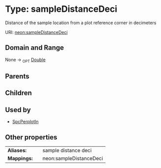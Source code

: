 
# Type: sampleDistanceDeci


Distance of the sample location from a plot reference corner in decimeters

URI: [neon:sampleDistanceDeci](https://data.neonscience.org/sampleDistanceDeci)


## Domain and Range

None ->  <sub>OPT</sub> [Double](types/Double.md)

## Parents


## Children


## Used by

 * [SpcPerplotIn](SpcPerplotIn.md)

## Other properties

|  |  |  |
| --- | --- | --- |
| **Aliases:** | | sample distance deci |
| **Mappings:** | | neon:sampleDistanceDeci |


